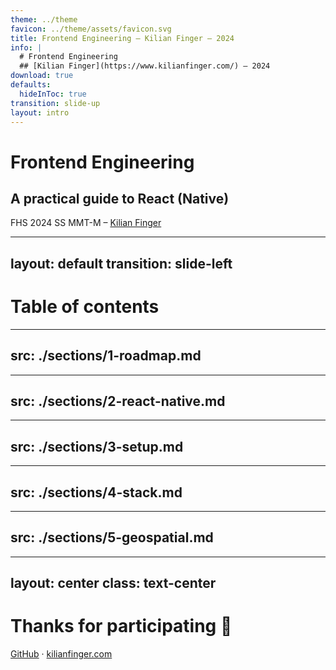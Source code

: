 ```yaml
---
theme: ../theme
favicon: ../theme/assets/favicon.svg
title: Frontend Engineering – Kilian Finger – 2024
info: |
  # Frontend Engineering
  ## [Kilian Finger](https://www.kilianfinger.com/) – 2024
download: true
defaults: 
  hideInToc: true
transition: slide-up
layout: intro
---
```


# Frontend Engineering

## A practical guide to React (Native)

FHS 2024 SS MMT-M – [Kilian Finger](https://www.kilianfinger.com/)

---
layout: default
transition: slide-left
---

# Table of contents

<Toc minDepth="1" maxDepth="1"></Toc>

---
src: ./sections/1-roadmap.md
---

---
src: ./sections/2-react-native.md
---

---
src: ./sections/3-setup.md
---

---
src: ./sections/4-stack.md
---

---
src: ./sections/5-geospatial.md
---

---
layout: center
class: text-center
---

# Thanks for participating 👋

[GitHub](https://github.com/KiwiKilian/fhs-slides/tree/main/2024-ss-mmt-m-frontend-engineering) · [kilianfinger.com](https://www.kilianfinger.com/)
